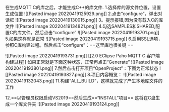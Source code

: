 在生成MQTT C的库之后，才能生成C++的库文件.
1.选择库的源文件位置，设置生成位置
![[Pasted image 20220419125929.png]]
2.点击“configure”，弹出对话框
![[Pasted image 20220419130015.png]]
3。提示报错,因为没有载入C的库文件
![[Pasted image 20220419134821.png]]
4.勾选SAMPLES和SHARED,配置C的库文件，然后点击“configure”
![[Pasted image 20220419193701.png]]
5.如果这样就是正常
![[Pasted image 20220419193715.png]]
6.启用SSL选项，参照C库构建过程。然后点击“configure”：==这里库也很关键 ==

![[Pasted image 20220419193731.png]]
[[2.0 EClipse Paho MQTT C 客户端构建过程]]
如果正常就是下面这种状态，正常再点击“Generate”
![[Pasted image 20220419193801.png]]
7.然后点击打开项目“OpenProject”：下图为正常状态
![[Pasted image 20220419193827.png]]
8.项目内容概览：
![[Pasted image 20220419132043.png]]
11.构建“ALL_BUILD”，这样就完成了产生本地库文件的工作

12.==以管理员权限启动VS2019==然后生成==“INSTALL”项目==
这将在C盘生成一个库文件夹
![[Pasted image 20220419193124.png]]
